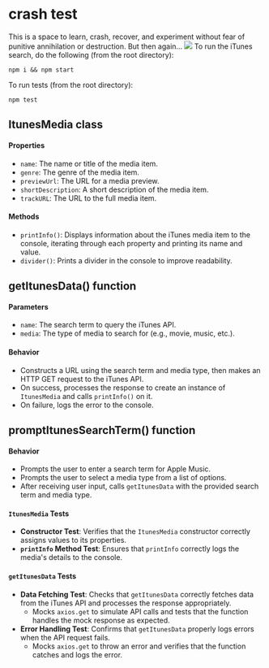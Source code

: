 # crash test

This is a space to learn, crash, recover, and experiment without fear of punitive annihilation or destruction. But then again...
<img src='https://media.giphy.com/media/v1.Y2lkPTc5MGI3NjExaWhvN2FxaWZ1aXl5bTVxaW4xcGU4NzA3ZTZ3dnFqY2F0am9uN3lsZSZlcD12MV9pbnRlcm5hbF9naWZfYnlfaWQmY3Q9Zw/l3mZepmuaiQrVYjGU/giphy.gif'>
To run the iTunes search, do the following (from the root directory):
```shell
npm i && npm start
```
To run tests (from the root directory):
```shell
npm test
```

## ItunesMedia class
#### Properties
- `name`: The name or title of the media item.
- `genre`: The genre of the media item.
- `previewUrl`: The URL for a media preview.
- `shortDescription`: A short description of the media item.
- `trackURL`: The URL to the full media item.

#### Methods
- `printInfo()`: Displays information about the iTunes media item to the console, iterating through each property and printing its name and value.
- `divider()`: Prints a divider in the console to improve readability.

## getItunesData() function

#### Parameters
- `name`: The search term to query the iTunes API.
- `media`: The type of media to search for (e.g., movie, music, etc.).

#### Behavior
- Constructs a URL using the search term and media type, then makes an HTTP GET request to the iTunes API.
- On success, processes the response to create an instance of `ItunesMedia` and calls `printInfo()` on it.
- On failure, logs the error to the console.

## promptItunesSearchTerm() function
#### Behavior
- Prompts the user to enter a search term for Apple Music.
- Prompts the user to select a media type from a list of options.
- After receiving user input, calls `getItunesData` with the provided search term and media type.


#### `ItunesMedia` Tests
- **Constructor Test**: Verifies that the `ItunesMedia` constructor correctly assigns values to its properties.
- **`printInfo` Method Test**: Ensures that `printInfo` correctly logs the media's details to the console.

#### `getItunesData` Tests
- **Data Fetching Test**: Checks that `getItunesData` correctly fetches data from the iTunes API and processes the response appropriately.
  - Mocks `axios.get` to simulate API calls and tests that the function handles the mock response as expected.
- **Error Handling Test**: Confirms that `getItunesData` properly logs errors when the API request fails.
  - Mocks `axios.get` to throw an error and verifies that the function catches and logs the error.
